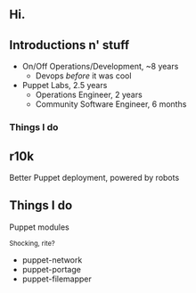 ## Hi.

Introductions n' stuff
----------------------

  * On/Off Operations/Development, ~8 years
    * Devops _before_ it was cool
  * Puppet Labs, 2.5 years
    * Operations Engineer, 2 years
    * Community Software Engineer, 6 months

<h3 style="text-align:left;">Things I do</h3>

## r10k

Better Puppet deployment, powered by robots

Things I do
-----------

Puppet modules

<small>Shocking, rite?</small>

  * puppet-network
  * puppet-portage
  * puppet-filemapper

